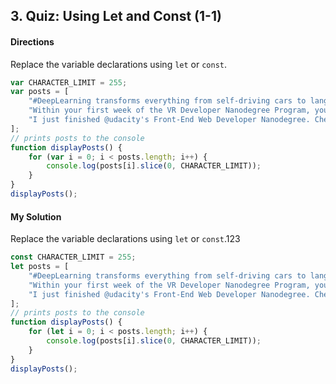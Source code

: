 ## 3. Quiz: Using Let and Const (1-1)

#### Directions
Replace the variable declarations using `let` or `const`.

```javascript
var CHARACTER_LIMIT = 255;
var posts = [
	"#DeepLearning transforms everything from self-driving cars to language translations. AND it's our new Nanodegree!",
	"Within your first week of the VR Developer Nanodegree Program, you'll make your own virtual reality app",
	"I just finished @udacity's Front-End Web Developer Nanodegree. Check it out!"
];
// prints posts to the console
function displayPosts() {
	for (var i = 0; i < posts.length; i++) {
		console.log(posts[i].slice(0, CHARACTER_LIMIT));
	}
}
displayPosts();
```

#### My Solution
Replace the variable declarations using `let` or `const`.123

```javascript
const CHARACTER_LIMIT = 255;
let posts = [
	"#DeepLearning transforms everything from self-driving cars to language translations. AND it's our new Nanodegree!",
	"Within your first week of the VR Developer Nanodegree Program, you'll make your own virtual reality app",
	"I just finished @udacity's Front-End Web Developer Nanodegree. Check it out!"
];
// prints posts to the console
function displayPosts() {
	for (let i = 0; i < posts.length; i++) {
		console.log(posts[i].slice(0, CHARACTER_LIMIT));
	}
}
displayPosts();
```
